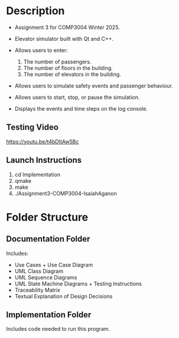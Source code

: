 # Description
- Assignment 3 for COMP3004 Winter 2025.
- Elevator simulator built with Qt and C++. 
- Allows users to enter:

    1. The number of passengers.
    2. The number of floors in the building.
    3. The number of elevators in the building.

- Allows users to simulate safety events and passenger behaviour.
- Allows users to start, stop, or pause the simulation.
- Displays the events and time steps on the log console.

## Testing Video
https://youtu.be/t4bDItAw5Bc

## Launch Instructions
1. cd Implementation
2. qmake
3. make
4. ./Assignment3-COMP3004-IsaiahAganon

# Folder Structure
## Documentation Folder
Includes:
- Use Cases + Use Case Diagram
- UML Class Diagram
- UML Sequence Diagrams
- UML State Machine Diagrams + Testing Instructions
- Traceability Matrix
- Textual Explanation of Design Decisions

## Implementation Folder
Includes code needed to run this program.

